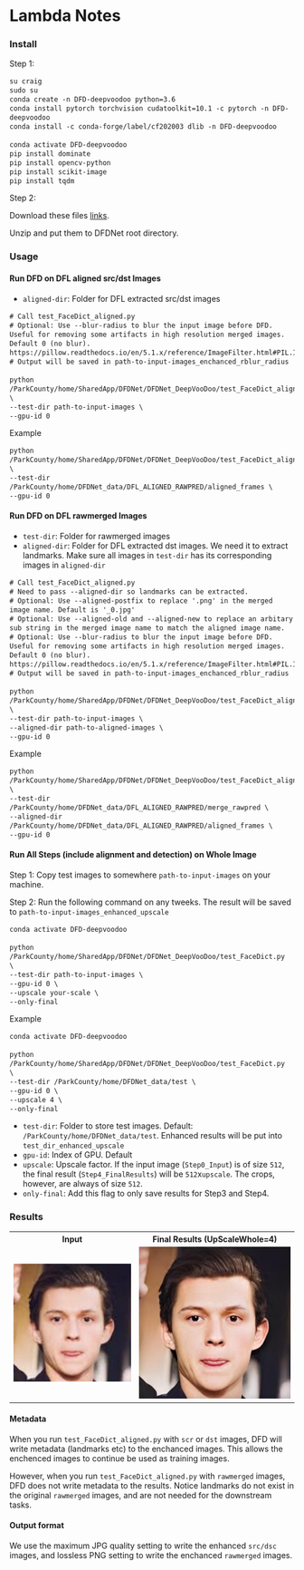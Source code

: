 # Lambda Notes


### Install

Step 1:

```
su craig
sudo su
conda create -n DFD-deepvoodoo python=3.6
conda install pytorch torchvision cudatoolkit=10.1 -c pytorch -n DFD-deepvoodoo
conda install -c conda-forge/label/cf202003 dlib -n DFD-deepvoodoo

conda activate DFD-deepvoodoo
pip install dominate
pip install opencv-python
pip install scikit-image
pip install tqdm
```

Step 2:

Download these files [links](https://drive.google.com/drive/folders/1bayYIUMCSGmoFPyd4Uu2Uwn347RW-vl5).

Unzip and put them to DFDNet root directory.


### Usage


#### Run DFD on DFL aligned src/dst Images

- `aligned-dir`: Folder for DFL extracted src/dst images

```
# Call test_FaceDict_aligned.py
# Optional: Use --blur-radius to blur the input image before DFD. Useful for removing some artifacts in high resolution merged images. Default 0 (no blur). https://pillow.readthedocs.io/en/5.1.x/reference/ImageFilter.html#PIL.ImageFilter.GaussianBlur
# Output will be saved in path-to-input-images_enchanced_rblur_radius

python /ParkCounty/home/SharedApp/DFDNet/DFDNet_DeepVooDoo/test_FaceDict_aligned.py  \
--test-dir path-to-input-images \
--gpu-id 0
```

Example

```
python /ParkCounty/home/SharedApp/DFDNet/DFDNet_DeepVooDoo/test_FaceDict_aligned.py  \
--test-dir /ParkCounty/home/DFDNet_data/DFL_ALIGNED_RAWPRED/aligned_frames \
--gpu-id 0
```


#### Run DFD on DFL rawmerged Images 

- `test-dir`: Folder for rawmerged images
- `aligned-dir`: Folder for DFL extracted dst images. We need it to extract landmarks. 
Make sure all images in `test-dir` has its corresponding images in `aligned-dir`

```
# Call test_FaceDict_aligned.py
# Need to pass --aligned-dir so landmarks can be extracted. 
# Optional: Use --aligned-postfix to replace '.png' in the merged image name. Default is '_0.jpg'
# Optional: Use --aligned-old and --aligned-new to replace an arbitary sub string in the merged image name to match the aligned image name.
# Optional: Use --blur-radius to blur the input image before DFD. Useful for removing some artifacts in high resolution merged images. Default 0 (no blur). https://pillow.readthedocs.io/en/5.1.x/reference/ImageFilter.html#PIL.ImageFilter.GaussianBlur
# Output will be saved in path-to-input-images_enchanced_rblur_radius

python /ParkCounty/home/SharedApp/DFDNet/DFDNet_DeepVooDoo/test_FaceDict_aligned.py  \
--test-dir path-to-input-images \
--aligned-dir path-to-aligned-images \
--gpu-id 0
```

Example

```
python /ParkCounty/home/SharedApp/DFDNet/DFDNet_DeepVooDoo/test_FaceDict_aligned.py  \
--test-dir /ParkCounty/home/DFDNet_data/DFL_ALIGNED_RAWPRED/merge_rawpred \
--aligned-dir /ParkCounty/home/DFDNet_data/DFL_ALIGNED_RAWPRED/aligned_frames \
--gpu-id 0
```

#### Run All Steps (include alignment and detection) on Whole Image

Step 1: Copy test images to somewhere `path-to-input-images` on your machine.

Step 2: Run the following command on any tweeks. The result will be saved to `path-to-input-images_enhanced_upscale`

```
conda activate DFD-deepvoodoo

python /ParkCounty/home/SharedApp/DFDNet/DFDNet_DeepVooDoo/test_FaceDict.py  \
--test-dir path-to-input-images \
--gpu-id 0 \
--upscale your-scale \
--only-final 

```

Example

```
conda activate DFD-deepvoodoo

python /ParkCounty/home/SharedApp/DFDNet/DFDNet_DeepVooDoo/test_FaceDict.py  \
--test-dir /ParkCounty/home/DFDNet_data/test \
--gpu-id 0 \
--upscale 4 \
--only-final 
```


* `test-dir`: Folder to store test images. Default: `/ParkCounty/home/DFDNet_data/test`. Enhanced results will be put into `test_dir_enhanced_upscale`
* `gpu-id`: Index of GPU. Default 
* `upscale`: Upscale factor. If the input image (`Step0_Input`) is of size `512`, the final result (`Step4_FinalResults`) will be `512`x`upscale`. The crops, however, are always of size `512`.
* `only-final`: Add this flag to only save results for Step3 and Step4.

### Results

 <table  style="float:center" width=100%>
 <tr>
  <th><B> Input </B></th><th><B>Final Results (UpScaleWhole=4)</B></th>
 </tr>
  <tr>
  <td>
  <img src='./Imgs/parker_input.jpg' width="512">
  </td>
  <td>
  <img src='./Imgs/parker_output.jpg' width="512">
  </td>
 </tr>
  
 </table>


#### Metadata

When you run `test_FaceDict_aligned.py` with `scr` or `dst` images, DFD will write metadata (landmarks etc) to the enchanced images. This allows the enchenced images to continue be used as training images. 

However, when you run `test_FaceDict_aligned.py` with `rawmerged` images, DFD does not write metadata to the results. Notice landmarks do not exist in the original `rawmerged` images, and are not needed for the downstream tasks. 


#### Output format

We use the maximum JPG quality setting to write the enhanced `src/dsc` images, and lossless PNG setting to write the enchanced `rawmerged` images.